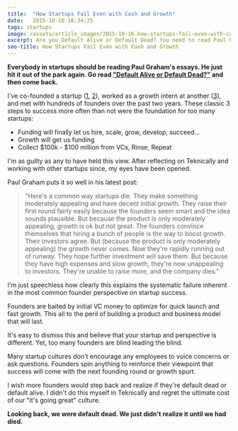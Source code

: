 ```yaml
---
title:  "How Startups Fail Even with Cash and Growth"
date:   2015-10-16 16:34:25
tags: startups
image: /assets/article_images/2015-10-16-how-startups-fail-even-with-cash-and-growth/DSC_8213.jpg
excerpt: Are you Default Alive or Default Dead? You need to read Paul Graham's latest post and honestly figure out your startup's answer.
seo-title: How Startups Fail Even with Cash and Growth
---
```


**Everybody in startups should be reading Paul Graham's essays. He just hit it out of the park again. Go read <a href="http://paulgraham.com/aord.html" target="_blank">"Default Alive or Default Dead?"</a> and then come back.**

I've co-founded a startup (<a href="/blog/the-389-day-laurier-bba/">1</a>, <a href="/blog/the-dream-fades/">2</a>), worked as a growth intern at another (<a href="/blog/videostream-how-growth-starts-with-great-customer-support/">3</a>), and met with hundreds of founders over the past two years. These classic 3 steps to success more often than not were the foundation for too many startups:
- Funding will finally let us hire, scale, grow, develop, succeed...
- Growth will get us funding
- Collect $100k - $100 million from VCs, Rinse, Repeat

I'm as guilty as any to have held this view. After reflecting on Teknically and working with other startups since, my eyes have been opened.

Paul Graham puts it so well in his latest post:

>"Here's a common way startups die. They make something moderately appealing and have decent initial growth. They raise their first round fairly easily because the founders seem smart and the idea sounds plausible. But because the product is only moderately appealing, growth is ok but not great. The founders convince themselves that hiring a bunch of people is the way to boost growth. Their investors agree. But (because the product is only moderately appealing) the growth never comes. Now they're rapidly running out of runway. They hope further investment will save them. But because they have high expenses and slow growth, they're now unappealing to investors. They're unable to raise more, and the company dies."

I'm just speechless how clearly this explains the systematic failure inherent in the most common founder perspective on startup success.

Founders are baited by initial VC money to optimize for quick launch and fast growth. This all to the peril of building a product and business model that will last.

It's easy to dismiss this and believe that your startup and perspective is different. Yet, too many founders are blind leading the blind. 

Many startup cultures don't encourage any employees to voice concerns or ask questions. Founders spin anything to reinforce their viewpoint that success will come with the next founding round or growth spurt.

I wish more founders would step back and realize if they're default dead or default alive. I didn't do this myself in Teknically and regret the ultimate cost of our "it's going great" culture. 

**Looking back, we were default dead. We just didn't realize it until we had died.**